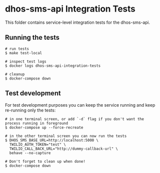 # dhos-sms-api Integration Tests
This folder contains service-level integration tests for the dhos-sms-api.

## Running the tests
```
# run tests
$ make test-local

# inspect test logs
$ docker logs dhos-sms-api-integration-tests

# cleanup
$ docker-compose down
```

## Test development
For test development purposes you can keep the service running and keep re-running only the tests:
```
# in one terminal screen, or add `-d` flag if you don't want the process running in foreground
$ docker-compose up --force-recreate

# in the other terminal screen you can now run the tests
$ DHOS_SMS_BASE_URL=http://localhost:5000 \
  TWILIO_AUTH_TOKEN="test" \
  TWILIO_CALL_BACK_URL="http://dummy-callback-url" \
  behave --no-capture

# Don't forget to clean up when done!
$ docker-compose down
```
